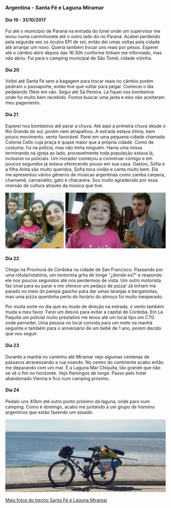

### Argentina - Santa Fé e Laguna Miramar

#### Dia 19 - 31/10/2017

Fui até o município de Paraná na entrada do túnel onde um supervisor me levou numa caminhonete até o outro lado do rio Paraná.
Acabei perdendo pela segunda vez os óculos EPI de sol, então dei umas voltas pela cidade até arranjar um novo.
Queria também trocar uns reais por pesos.
Esperei até o câmbio abrir depois das 16:30h conforme tinham me informado, mas não abriu.
Fui para o camping municipal de São Tomé, cidade vizinha.


#### Dia 20

Voltei até Santa Fé sem a bagagem para trocar reais no câmbio porém pediram o passaporte, então tive que voltar para pegar.
Comecei o dia pedalando 15km em vão.
Segui até Sá Pereira.
Lá fiquei nos bombeiros onde fui muito bem recebido. 
Fomos buscar uma janta e eles não aceitaram meu pagamento.

#### Dia 21

Esperei nos bombeiros até parar a chuva.
Até aqui a primeira chuva desde o Rio Grande do sul, porém nem atrapalhou.
A estrada estava ótima, bem pouco movimento, vento favorável.
Parei em uma pequena cidade chamada Colonia Cello cuja praça é quase maior que a própria cidade.
Como de costume, fui na polícia, mas não tinha ninguém.
Havia uma missa terminando na igreja ao lado, provavelmente toda população estava lá, inclusive os policiais.
Um morador começou a conversar comigo e em poucos segundos já estava oferecendo pouso em sua casa.
Gaston, Sofia e a filha Anita são muito queridos.
Sofia toca violão e canta muito bem.
Ela me apresentou vários gêneros de músicas argentinas como zamba carpera, chamamé, carnavalito, gato e chacarera.
Sou muito agradecido por essa imersão de cultura através da música que tive.



![A familia que me recebeu em Colonia Cello](./assets/images/FB_IMG_15097999207876126.jpg)

#### Dia 22

Chego na Província de Córdoba na cidade de San Francisco.
Passando por uma rótula/rotatória, um motorista grita de longe "¿donde es?" e respondo ele nos poucos segundos até nos perdermos de vista.
Um outro motorista faz sinal para eu parar e me oferece um pedaço de pizza!
Já tinham me parado no meio do pampa gaúcho para dar umas laranjas e bergamotas, mas uma pizza quentinha perto do horário do almoço foi muito inesperado.

Por muita sorte no dia que eu mudo de direção na estrada, o vento também muda a meu favor. 
Farei um desvio para evitar a capital de Córdoba.
Em La Paquita um policial muito prestativo me levou até um local tipo um CTG onde pernoitei.
Uma pessoa no local convida para um *mate* na manhã seguinte e também para o aniversário de um bebê de 1 ano, porém decido que vou seguir.

#### Dia 23

Durante a manhã no caminho até Miramar vejo algumas centenas de pássaros atravessando a rua voando.
No centro do continente acabo então me deparando com um mar.
É a Laguna Mar Chiquita, tão grande que não se vê o fim no horizonte.
Vejo flamingos de longe.
Passo pelo hotel abandonado Vienna e fico num camping próximo.

#### Dia 24

Pedalo uns 40km até outro ponto próximo da laguna, onde paro num camping.
Como é domingo, acabo me juntando a um grupo de homens argentinos que estão fazendo um assado.

![Laguna mar Chiquita](./assets/images/20171104_151600.jpg)

[Mais fotos do trecho Santa Fé e Laguna Miramar](https://photos.app.goo.gl/e0Ee62FGLjaVAHd53)





